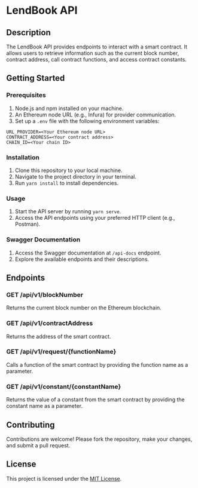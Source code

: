 # LendBook API

## Description

The LendBook API provides endpoints to interact with a smart contract. It allows users to retrieve information such as the current block number, contract address, call contract functions, and access contract constants.

## Getting Started

### Prerequisites

1. Node.js and npm installed on your machine.
2. An Ethereum node URL (e.g., Infura) for provider communication.
3. Set up a `.env` file with the following environment variables:

```
URL_PROVIDER=<Your Ethereum node URL>
CONTRACT_ADDRESS=<Your contract address>
CHAIN_ID=<Your chain ID>
```

### Installation

1. Clone this repository to your local machine.
2. Navigate to the project directory in your terminal.
3. Run `yarn install` to install dependencies.

### Usage

1. Start the API server by running `yarn serve`.
2. Access the API endpoints using your preferred HTTP client (e.g., Postman).

### Swagger Documentation

1. Access the Swagger documentation at `/api-docs` endpoint.
2. Explore the available endpoints and their descriptions.

## Endpoints

### GET /api/v1/blockNumber

Returns the current block number on the Ethereum blockchain.

### GET /api/v1/contractAddress

Returns the address of the smart contract.

### GET /api/v1/request/{functionName}

Calls a function of the smart contract by providing the function name as a parameter.

### GET /api/v1/constant/{constantName}

Returns the value of a constant from the smart contract by providing the constant name as a parameter.

## Contributing

Contributions are welcome! Please fork the repository, make your changes, and submit a pull request.

## License

This project is licensed under the [MIT License](LICENSE).
